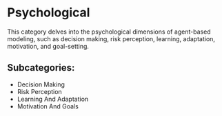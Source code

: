# Psychological

This category delves into the psychological dimensions of agent-based modeling, such as decision making, risk perception, learning, adaptation, motivation, and goal-setting.

## Subcategories:
- Decision Making
- Risk Perception
- Learning And Adaptation
- Motivation And Goals
